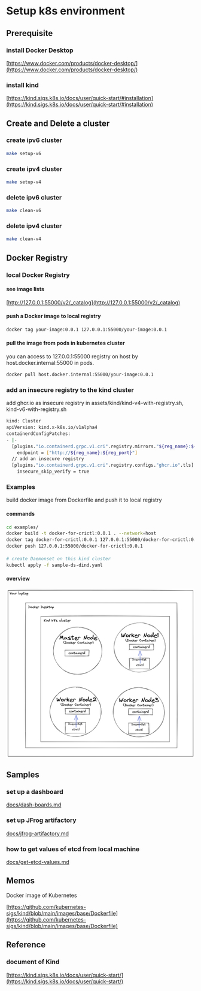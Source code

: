 # Setup k8s environment

## Prerequisite

### install Docker Desktop

[https://www.docker.com/products/docker-desktop/](https://www.docker.com/products/docker-desktop/)

### install kind

[https://kind.sigs.k8s.io/docs/user/quick-start/#installation](https://kind.sigs.k8s.io/docs/user/quick-start/#installation)

## Create and Delete a cluster

### create ipv6 cluster

```bash
make setup-v6
```

### create ipv4 cluster

```bash
make setup-v4
```

### delete ipv6 cluster

```bash
make clean-v6
```

### delete ipv4 cluster

```bash
make clean-v4
```

## Docker Registry

### local Docker Registry

#### see image lists

[http://127.0.0.1:55000/v2/_catalog](http://127.0.0.1:55000/v2/_catalog)

#### push a Docker image to local registry

```bash
docker tag your-image:0.0.1 127.0.0.1:55000/your-image:0.0.1

```

#### pull the image from pods in kubernetes cluster

you can access to 127.0.0.1:55000 registry on host by host.docker.internal:55000 in pods.

```bash
docker pull host.docker.internal:55000/your-image:0.0.1
```

### add an insecure registry to the kind cluster

add ghcr.io as insecure registry in assets/kind/kind-v4-with-registry.sh, kind-v6-with-registry.sh
 
```bash
kind: Cluster
apiVersion: kind.x-k8s.io/v1alpha4
containerdConfigPatches:
- |-
  [plugins."io.containerd.grpc.v1.cri".registry.mirrors."${reg_name}:${reg_port}"]
    endpoint = ["http://${reg_name}:${reg_port}"]
  // add an insecure registry
  [plugins."io.containerd.grpc.v1.cri".registry.configs."ghcr.io".tls]
    insecure_skip_verify = true
```

### Examples

build docker image from Dockerfile and push it to local registry

#### commands

```bash
cd examples/
docker build -t docker-for-crictl:0.0.1 . --network=host
docker tag docker-for-crictl:0.0.1 127.0.0.1:55000/docker-for-crictl:0.0.1
docker push 127.0.0.1:55000/docker-for-crictl:0.0.1

# create Daemonset on this kind cluster
kubectl apply -f sample-ds-dind.yaml
```
#### overview

![overview](images/overview.png)

## Samples

### set up a dashboard 
[docs/dash-boards.md](docs/dash-boards.md)

### set up JFrog artifactory
[docs/jfrog-artifactory.md](docs/jfrog-artifactory.md)

### how to get values of etcd from local machine

[docs/get-etcd-values.md](docs/get-etcd-values.md)

## Memos

Docker image of Kubernetes

[https://github.com/kubernetes-sigs/kind/blob/main/images/base/Dockerfile](https://github.com/kubernetes-sigs/kind/blob/main/images/base/Dockerfile)


## Reference

### document of Kind 

[https://kind.sigs.k8s.io/docs/user/quick-start/](https://kind.sigs.k8s.io/docs/user/quick-start/)
